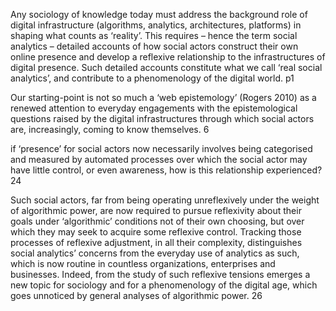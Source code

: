 Any sociology of knowledge today must address the background role of digital infrastructure (algorithms, analytics, architectures, platforms) in shaping what counts as ‘reality’. This requires – hence the term social analytics – detailed accounts of how social actors construct their own online presence and develop a reflexive relationship to the infrastructures of digital presence. Such detailed accounts constitute what we call ‘real social analytics’, and contribute to a phenomenology of the digital world. p1

Our starting-point is not so much a ‘web epistemology’ (Rogers 2010) as a renewed attention to everyday engagements with the epistemological questions raised by the digital infrastructures through which social actors are, increasingly, coming to know themselves. 6

if ‘presence’ for social actors now necessarily involves being categorised and measured by automated processes over which the social actor may have little control, or even awareness, how is this relationship experienced? 24

Such social actors, far from being operating unreflexively under the weight of algorithmic power, are now required to pursue reflexivity about their goals under ‘algorithmic’ conditions not of their own choosing, but over which they may seek to acquire some reflexive control. Tracking those processes of reflexive adjustment, in all their complexity, distinguishes social analytics’ concerns from the everyday use of analytics as such, which is now routine in countless organizations, enterprises and businesses. Indeed, from the study of such reflexive tensions emerges a new topic for sociology and for a phenomenology of the digital age, which goes unnoticed by general analyses of algorithmic power. 26
